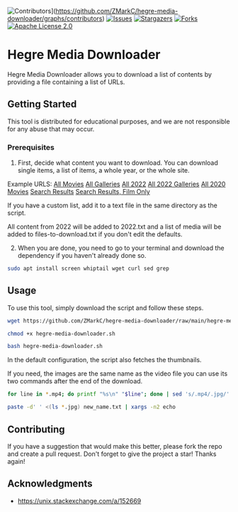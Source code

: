 ![Contributors](https://img.shields.io/github/contributors/ZMarkC/hegre-media-downloader.svg?style=for-the-badge)](https://github.com/ZMarkC/hegre-media-downloader/graphs/contributors) [![Issues](https://img.shields.io/github/issues/ZMarkC/hegre-media-downloader.svg?style=for-the-badge)](https://github.com/ZMarkC/hegre-media-downloader/issues) [![Stargazers](https://img.shields.io/github/stars/ZMarkC/hegre-media-downloader.svg?style=for-the-badge)](https://github.com/ZMarkC/hegre-media-downloader/stargazers) [![Forks](https://img.shields.io/github/forks/ZMarkC/hegre-media-downloader.svg?style=for-the-badge)](https://github.com/ZMarkC/hegre-media-downloader/network/members) [![Apache License 2.0](https://img.shields.io/github/license/ZMarkC/hegre-media-downloader.svg?style=for-the-badge)](https://github.com/ZMarkC/hegre-media-downloader/blob/master/LICENSE)

# Hegre Media Downloader
   
Hegre Media Downloader allows you to download a list of contents by providing a file containing a list of URLs.

## Getting Started

This tool is distributed for educational purposes, and we are not responsible for any abuse that may occur.

### Prerequisites

1. First, decide what content you want to download. You can download single items, a list of items, a whole year, or the whole site.

Example URLS:
[All Movies](https://www.hegre.com/movies) 
[All Galleries](https://www.hegre.com/photos)
[All 2022](https://www.hegre.com/?types=&year=2022)
[All 2022 Galleries](https://www.hegre.com/?types=Gallery&year=2022)
[All 2020 Movies](https://www.hegre.com/?types=Films&year=2022)
[Search Results](https://www.hegre.com/search?q=beach)
[Search Results, Film Only](https://www.hegre.com/search?q=beach&types=Film)

If you have a custom list, add it to a text file in the same directory as the script. 

All content from 2022 will be added to 2022.txt and a list of media will be added to files-to-download.txt if you don't edit the defaults.


2. When you are done, you need to go to your terminal and download the dependency if you haven't already done so.

```bash
sudo apt install screen whiptail wget curl sed grep
```

## Usage

To use this tool, simply download the script and follow these steps.

```bash
wget https://github.com/ZMarkC/hegre-media-downloader/raw/main/hegre-media-downloader.sh
```

```bash
chmod +x hegre-media-downloader.sh
```

```bash
bash hegre-media-downloader.sh
```

In the default configuration, the script also fetches the thumbnails.

If you need, the images are the same name as the video file you can use its two commands after the end of the download.

```bash
for line in *.mp4; do printf "%s\n" "$line"; done | sed 's/.mp4/.jpg/' > new_name.txt
```

```bash
paste -d' ' <(ls *.jpg) new_name.txt | xargs -n2 echo
```

## Contributing

If you have a suggestion that would make this better, please fork the repo and create a pull request. Don't forget to give the project a star! Thanks again!

## Acknowledgments

- <https://unix.stackexchange.com/a/152669>
